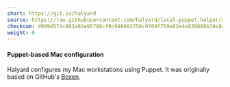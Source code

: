 ```yaml
---
short: https://git.io/halyard
source: https://raw.githubusercontent.com/halyard/local-puppet-helper/master/kickstart
checksum: d999d574c003a92e95788cf0c986683750c9769f759e62e4e838888b70c848cc
weight: 0
---
```

#### Puppet-based Mac configuration

Halyard configures my Mac workstations using Puppet.
It was originally based on GitHub's [Boxen](https://boxen.github.io).

